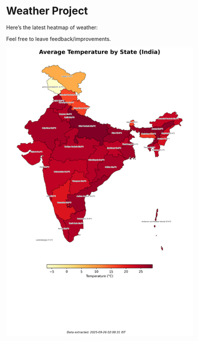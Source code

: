 # Weather Project

Here’s the latest heatmap of weather:

Feel free to leave feedback/improvements.

![India Heatmap](docs/assets/india_heatmap.png?v=D5A66A)
